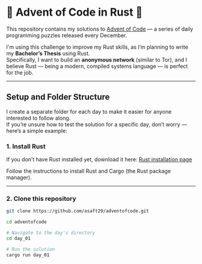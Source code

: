 # 🦀 Advent of Code in Rust 🦀

This repository contains my solutions to [Advent of Code](https://adventofcode.com/) — a series of daily programming puzzles released every December.

I'm using this challenge to improve my Rust skills, as I’m planning to write my **Bachelor’s Thesis** using Rust.  
Specifically, I want to build an **anonymous network** (similar to Tor), and I believe Rust — being a modern, compiled systems language — is perfect for the job.

---

## Setup and Folder Structure

I create a separate folder for each day to make it easier for anyone interested to follow along.  
If you’re unsure how to test the solution for a specific day, don’t worry — here’s a simple example:

### 1. Install Rust

If you don’t have Rust installed yet, download it here: [Rust installation page](https://www.rust-lang.org/tools/install)

Follow the instructions to install Rust and Cargo (the Rust package manager).

---

### 2. Clone this repository

```bash
git clone https://github.com/asaft29/adventofcode.git

cd adventofcode

# Navigate to the day's directory
cd day_01

# Run the solution
cargo run day_01
```
